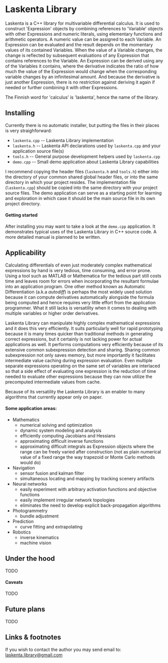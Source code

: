 # Laskenta Library

Laskenta is a C++ library for multivariable differential calculus.  It is used to construct 'Expression' objects by combining references to 'Variable' objects with other Expressions and numeric literals, using elementary functions and arithmetic operators.  A numeric value can be assigned to each Variable.  An Expression can be evaluated and the result depends on the momentary values of its contained Variables.  When the value of a Variable changes, the change is reflected by subsequent evaluations of any Expression that contains references to the Variable.  An Expression can be derived using any of the Variables it contains, where the derivative indicates the ratio of how much the value of the Expression would change when the corresponding variable changes by an infinitesimal amount.  And because the derivative is just another Expression, there is no restriction against deriving it again if needed or further combining it with other Expressions.

The Finnish word for 'calculus' is 'laskenta', hence the name of the library.

## Installing
Currently there is no automatic installer, but putting the files in their places is very straighforward:

- `laskenta.cpp` -- Laskenta Library implementation
- `laskenta.h` -- Laskenta API declarations used by `laskenta.cpp` and your application source file(s)
- `tools.h` -- General purpose development helpers used by `laskenta.cpp`
- `demo.cpp` -- Small demo application about Laskenta Library capabilities

I recommend copying the header files (`laskenta.h` and `tools.h`) either into the directory of your common shared global header files, or into the same directory in which your project resides.  The implementation file (`laskenta.cpp`) should be copied into the same directory with your project source files.  The demo application can serve as a starting point for learning and exploration in which case it should be the main source file in its own project directory.

#### Getting started
After installing you may want to take a look at the `demo.cpp` application.  It demonstrates typical uses of the Laskenta Library in C++ source code.  A more detailed manual is planned to be written.

## Applicability
Calculating differentials of even just moderately complex mathematical expressions by hand is very tedious, time consuming, and error prone.  Using a tool such as MATLAB or Mathematica for the tedious part still costs time and leaves room for errors when incorporating the resultant formulae into an application program.  One other method known as Automatic Differentiation (a.k.a *autodiff*) is perhaps the most widely used solution because it can compute derivatives automatically alongside the formula being computed and hence requires very little effort from the application programmer.  What it still lacks is versatility when it comes to dealing with multiple variables or higher order derivatives.

Laskenta Library can manipulate highly complex mathematical expressions and it does this very efficiently.  It suits particularly well for rapid prototyping because it is many times quicker than traditional methods in generating correct expressions, but it certainly is not lacking power for actual applications as well.  It performs computations very efficiently because of its extensive common subexpression detection and sharing.  Sharing common subexpression not only saves memory, but more importantly it facilitates intermediate value caching during expression evaluation.  Even multiple separate expressions operating on the same set of variables are interlaced so that a side effect of evaluating one expression is the reduction of time needed to evaluate other expressions because they can now utilize the precomputed intermediate values from cache.

Because of its versatility the Laskenta Library is an enabler to many algorithms that currently appear only on paper.

#### Some application areas:
* Mathematics
  * numerical solving and optimization
  * dynamic system modeling and analysis
  * efficiently computing Jacobians and Hessians
  * approximating difficult inverse functions
  * approximating difficult integrals as Expression objects where the range can be freely varied after construction (not as plain numerical value of a fixed range the way trapezoid or Monte Carlo methods would do)
* Navigation
  * sensor fusion and kalman filter
  * simultaneous locating and mapping by tracking scenery artifacts
* Neural networks
  * easily experiment with arbitrary activation functions and objective functions
  * easily implement irregular network topologies
  * eliminates the need to develop explicit back-propagation algorithms
* Photogrammetry
  * bundle adjustment
* Prediction
  * curve fitting and extrapolating
* Robotics
  * inverse kinematics
  * machine vision

## Under the hood
TODO

#### Caveats
TODO

## Future plans
TODO

## Links & footnotes

If you wish to contact the author you may send email to: laskenta.library@gmail.com
